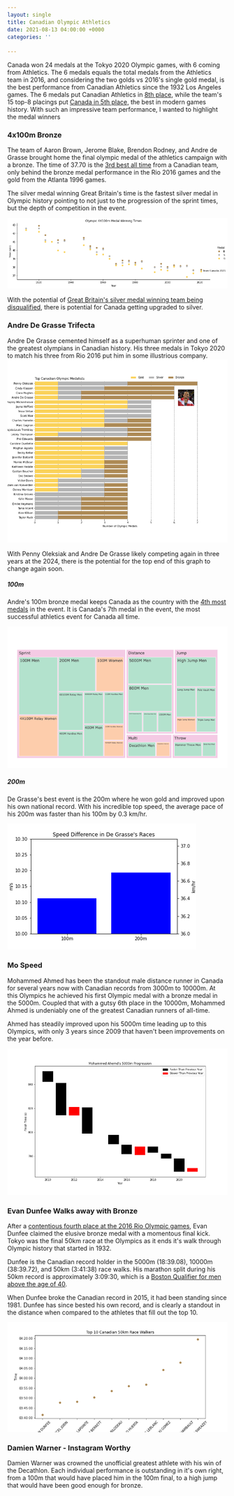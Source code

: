 ```yaml
---
layout: single
title: Canadian Olympic Athletics
date: 2021-08-13 04:00:00 +0000
categories: ''

---
```

Canada won 24 medals at the Tokyo 2020 Olympic games, with 6 coming from Athletics. The 6 medals equals the total medals from the Athletics team in 2016, and considering the two golds vs 2016's single gold medal, is the best performance from Canadian Athletics since the 1932 Los Angeles games. The 6 medals put Canadian Athletics in [8th place](https://www.worldathletics.org/competitions/olympic-games/the-xxxii-olympic-games-athletics-7132391/medaltable), while the team's 15 top-8 placings put [Canada in 5th place,](https://www.worldathletics.org/competitions/olympic-games/the-xxxii-olympic-games-athletics-7132391/placingtable) the best in modern games history. With such an impressive team performance, I wanted to highlight the medal winners

### 4x100m Bronze

The team of Aaron Brown, Jerome Blake, Brendon Rodney, and Andre de Grasse brought home the final olympic medal of the athletics campaign with a bronze. The time of 37.70 is the [3rd best all time](https://athletics.ca/rankings-records/rankings/?y=0&season=Outdoor&area=National&age_group_id=&category=Relays&event_id=136&track_wind=No&best_by_athlete=Yes) from a Canadian team, only behind the bronze medal performance in the Rio 2016 games and the gold from the Atlanta 1996 games.

The silver medal winning Great Britain's time is the fastest silver medal in Olympic history pointing to not just to the progression of the sprint times, but the depth of competition in the event.

![Olympic 4X100m Medal Winning Times Scatter Plot](/uploads/olympic-4x100m-medal-winning-times.png "Olympic 4X100m Medal Winning Times")

With the potential of [Great Britain's silver medal winning team being disqualified](https://www.cbc.ca/sports/olympics/summer/trackandfield/chinjindu-ujah-tests-positive-4-100m-tokyo-olympics-1.6138959), there is potential for Canada getting upgraded to silver.

### Andre De Grasse Trifecta

Andre De Grasse cemented himself as a superhuman sprinter and one of the greatest olympians in Canadian history. His three medals in Tokyo 2020 to match his three from Rio 2016 put him in some illustrious company.![Top Canadian Olympic Medalists By Medal](/uploads/top-canadian-olympic-medalists.png "Top Canadian Olympic Medalists")

With Penny Oleksiak and Andre De Grasse likely competing again in three years at the 2024, there is the potential for the top end of this graph to change again soon.

##### 100m

Andre's 100m bronze medal keeps Canada as the country with the [4th most medals](https://en.wikipedia.org/wiki/100_metres_at_the_Olympics#Medals_by_country) in the event. It is Canada's 7th medal in the event, the most successful athletics event for Canada all time.

![Number of Canadian Medals in Each Event broken out by category and coloured for gender](/uploads/canadianmedalstreemap.png "Number of Canadian Medals in Each Event")

##### 200m

De Grasse's best event is the 200m where he won gold and improved upon his own national record. With his incredible top speed, the average pace of his 200m was faster than his 100m by 0.3 km/hr.

![](/uploads/speed-difference-in-de-grasse-s-races.png)

### Mo Speed

Mohammed Ahmed has been the standout male distance runner in Canada for several years now with Canadian records from 3000m to 10000m. At this Olympics he achieved his first Olympic medal with a bronze medal in the 5000m. Coupled that with a gutsy 6th place in the 10000m, Mohammed Ahmed is undeniably one of the greatest Canadian runners of all-time.

Ahmed has steadily improved upon his 5000m time leading up to this Olympics, with only 3 years since 2009 that haven't been improvements on the year before.

![](/uploads/mohammed-ahemd-s-5000m-progression.png)

### Evan Dunfee Walks away with Bronze

After a [contentious fourth place at the 2016 Rio Olympic games](https://globalnews.ca/news/2892133/rio-2016-canadas-evan-dunfee-finishes-fourth-in-50-kilometre-race-walk-after-a-collision-near-finish-line/), Evan Dunfee claimed the elusive bronze medal with a momentous final kick. Tokyo was the final 50km race at the Olympics as it ends it's walk through Olympic history that started in 1932.

Dunfee is the Canadian record holder in the 5000m (18:39.08), 10000m (38:39.72), and 50km (3:41:38) race walks. His marathon split during his 50km record is approximately 3:09:30, which is a [Boston Qualifier for men above the age of 40](https://www.baa.org/races/boston-marathon/qualify).

When Dunfee broke the Canadian record in 2015, it had been standing since 1981. Dunfee has since bested his own record, and is clearly a standout in the distance when compared to the athletes that fill out the top 10.

![](/uploads/top-10-canadian-50km-race-walkers.png "Top 10 Canadian 50km Race Walkers")

### Damien Warner - Instagram Worthy

Damien Warner was crowned the unofficial greatest athlete with his win of the Decathlon. Each individual performance is outstanding in it's own right, from a 100m that would have placed him in the 100m final, to a high jump that would have been good enough for bronze.